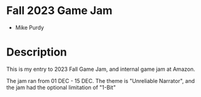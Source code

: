 # Fall 2023 Game Jam

- Mike Purdy



# Description

This is my entry to 2023 Fall Game Jam, and internal game jam at Amazon.

The jam ran from 01 DEC - 15 DEC.
The theme is "Unreliable Narrator", and the jam had the optional limitation of "1-Bit"
